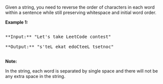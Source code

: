 
Given a string, you need to reverse the order of characters in each word within a sentence while still preserving whitespace and initial word order.

**Example 1:**<br />
<pre>
**Input:** "Let's take LeetCode contest"
**Output:** "s'teL ekat edoCteeL tsetnoc"
</pre>


**Note:**
In the string, each word is separated by single space and there will not be any extra space in the string.

